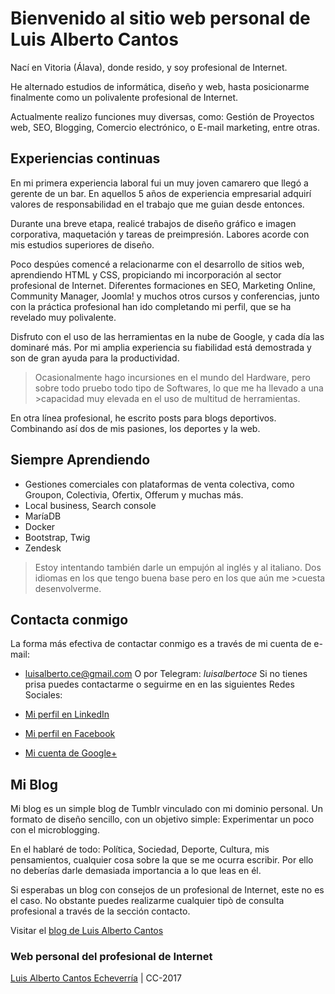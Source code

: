# Bienvenido al sitio web personal de Luis Alberto Cantos

Nací en Vitoria (Álava), donde resido, y soy profesional de Internet.

He alternado estudios de informática, diseño y web, hasta posicionarme finalmente como un polivalente profesional de Internet.

Actualmente realizo funciones muy diversas, como: Gestión de Proyectos web, SEO, Blogging, Comercio electrónico, o E-mail marketing, entre otras.

## Experiencias continuas

En mi primera experiencia laboral fui un muy joven camarero que llegó a gerente de un bar. En aquellos 5 años de experiencia empresarial adquirí valores de responsabilidad en el trabajo que me guian desde entonces.

Durante una breve etapa, realicé trabajos de diseño gráfico e imagen corporativa, maquetación y tareas de preimpresión. Labores acorde con mis estudios superiores de diseño.

Poco despúes comencé a relacionarme con el desarrollo de sitios web, aprendiendo HTML y CSS, propiciando mi incorporación al sector profesional de Internet.
Diferentes formaciones en SEO, Marketing Online, Community Manager, Joomla! y muchos otros cursos y conferencias, junto con la práctica profesional han ido completando mi perfil, que se ha revelado muy polivalente.

Disfruto con el uso de las herramientas en la nube de Google, y cada día las dominaré más. Por mi amplia experiencia su fiabilidad está demostrada y son de gran ayuda para la productividad.

>Ocasionalmente hago incursiones en el mundo del Hardware, pero sobre todo pruebo todo tipo de Softwares, lo que me ha llevado a una >capacidad muy elevada en el uso de multitud de herramientas.

En otra línea profesional, he escrito posts para blogs deportivos. Combinando así dos de mis pasiones, los deportes y la web.

## Siempre Aprendiendo

- Gestiones comerciales con plataformas de venta colectiva, como Groupon, Colectivia, Ofertix, Offerum y muchas más.
- Local business, Search console
- MaríaDB
- Docker
- Bootstrap, Twig
- Zendesk

>Estoy intentando también darle un empujón al inglés y al italiano. Dos idiomas en los que tengo buena base pero en los que aún me >cuesta desenvolverme.

## Contacta conmigo

La forma más efectiva de contactar conmigo es a través de mi cuenta de e-mail:
- [luisalberto.ce@gmail.com](mailto:luisalbertoce@gmail.com)
O por Telegram: *luisalbertoce*
Si no tienes prisa puedes contactarme o seguirme en en las siguientes Redes Sociales:

- [Mi perfil en LinkedIn](http://es.linkedin.com/in/luisalbertocantos)

- [Mi perfil en Facebook](http://es-es.facebook.com/luisalberto.cantosecheverria)

- [Mi cuenta de Google+](https://plus.google.com/+LuisAlbertoCantos)

## Mi Blog

Mi blog es un simple blog de Tumblr vinculado con mi dominio personal. Un formato de diseño sencillo, con un objetivo simple: Experimentar un poco con el microblogging.

En el hablaré de todo: Política, Sociedad, Deporte, Cultura, mis pensamientos, cualquier cosa sobre la que se me ocurra escribir. Por ello no deberías darle demasiada importancia a lo que leas en él.

Si esperabas un blog con consejos de un profesional de Internet, este no es el caso. No obstante puedes realizarme cualquier tipò de consulta profesional a través de la sección contacto.

Visitar el [blog de Luis Alberto Cantos](http://blog.luisalberto.es/)

### Web personal del profesional de Internet
[Luis Alberto Cantos Echeverría](https://plus.google.com/+LuisAlbertoCantos?rel=author) | CC-2017
